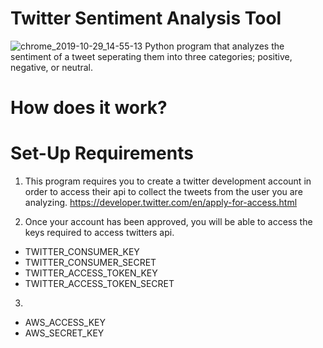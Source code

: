 # Twitter Sentiment Analysis Tool
![chrome_2019-10-29_14-55-13](https://user-images.githubusercontent.com/37064367/67812331-2d922b00-fa5c-11e9-8eb4-60b50e9d79d2.png)
Python program that analyzes the sentiment of a tweet seperating them into three categories; positive, negative, or neutral.

# How does it work?


# Set-Up Requirements 

1. This program requires you to create a twitter development account in order to access their api to collect the tweets from the user you are analyzing. 
https://developer.twitter.com/en/apply-for-access.html

2.  Once your account has been approved, you will be able to access the keys required to access twitters api.
* TWITTER_CONSUMER_KEY
* TWITTER_CONSUMER_SECRET
* TWITTER_ACCESS_TOKEN_KEY 
* TWITTER_ACCESS_TOKEN_SECRET

3. 
* AWS_ACCESS_KEY
* AWS_SECRET_KEY
